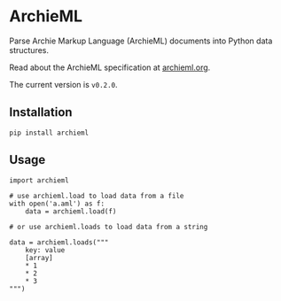 # ArchieML

Parse Archie Markup Language (ArchieML) documents into Python data structures.

Read about the ArchieML specification at [archieml.org](http://archieml.org).

The current version is `v0.2.0`.

## Installation

`pip install archieml`

## Usage

```
import archieml

# use archieml.load to load data from a file
with open('a.aml') as f:
    data = archieml.load(f)

# or use archieml.loads to load data from a string

data = archieml.loads("""
    key: value
    [array]
    * 1
    * 2
    * 3
""")
```
